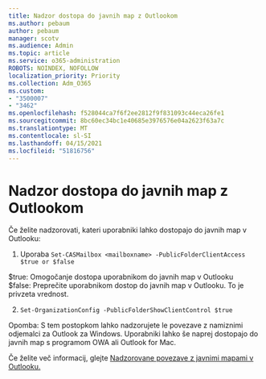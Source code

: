 ```yaml
---
title: Nadzor dostopa do javnih map z Outlookom
ms.author: pebaum
author: pebaum
manager: scotv
ms.audience: Admin
ms.topic: article
ms.service: o365-administration
ROBOTS: NOINDEX, NOFOLLOW
localization_priority: Priority
ms.collection: Adm_O365
ms.custom:
- "3500007"
- "3462"
ms.openlocfilehash: f528044ca7f6f2ee2812f9f831093c44eca26fe1
ms.sourcegitcommit: 8bc60ec34bc1e40685e3976576e04a2623f63a7c
ms.translationtype: MT
ms.contentlocale: sl-SI
ms.lasthandoff: 04/15/2021
ms.locfileid: "51816756"
---
```

# <a name="control-access-to-public-folders-using-outlook"></a>Nadzor dostopa do javnih map z Outlookom

Če želite nadzorovati, kateri uporabniki lahko dostopajo do javnih map v Outlooku:

1. Uporaba `Set-CASMailbox <mailboxname> -PublicFolderClientAccess $true or $false`

$true: Omogočanje dostopa uporabnikom do javnih map v Outlooku  
$false: Preprečite uporabnikom dostop do javnih map v Outlooku. To je privzeta vrednost.  

2. `Set-OrganizationConfig -PublicFolderShowClientControl $true`

Opomba: S tem postopkom lahko nadzorujete le povezave z namiznimi odjemalci za Outlook za Windows. Uporabniki lahko še naprej dostopajo do javnih map s programom OWA ali Outlook for Mac.

Če želite več informacij, glejte [Nadzorovane povezave z javnimi mapami v Outlooku.](https://aka.ms/controlpf)
